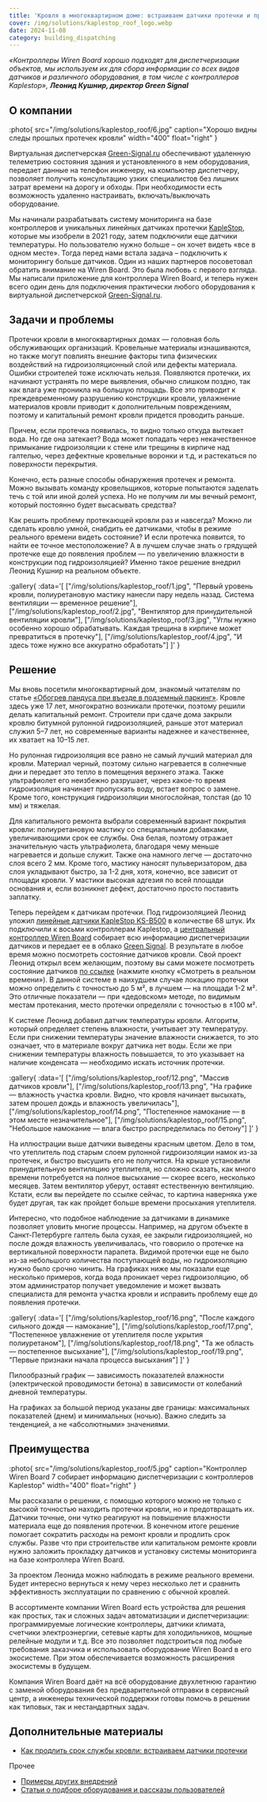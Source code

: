 ```yaml
---
title: 'Кровля в многоквартирном доме: встраиваем датчики протечки и продлеваем срок службы'
cover: /img/solutions/kaplestop_roof_logo.webp
date: 2024-11-08
category: building_dispatching
---
```


_«Контроллеры Wiren Board хорошо подходят для диспетчеризации объектов, мы используем их для сбора информации со всех видов датчиков и различного оборудования, в том числе с контроллеров Kaplestop», **Леонид Кушнир, директор Green Signal**_

## О компании

:photo{
    src="/img/solutions/kaplestop_roof/6.jpg"
    caption="Хорошо видны следы прошлых протечек кровли"
    width="400"
    float="right"
}

Виртуальная диспетчерская [Green-Signal.ru](https://green-signal.ru/) обеспечивают удаленную телеметрию состояния здания и установленного в нем оборудования, передает данные на телефон инженеру, на компьютер диспетчеру, позволяет получить консультацию узких специалистов без лишних затрат времени на дорогу и обходы. При необходимости есть возможность удаленно настраивать, включать/выключать оборудование.

Мы начинали разрабатывать систему мониторинга на базе контроллеров и уникальных линейных датчиках протечки [KapleStop](https://www.kaplestop.pro/), которые мы изобрели в 2021 году, затем подключили еще датчики температуры. Но пользователю нужно больше – он хочет видеть «все в одном месте». Тогда перед нами встала задача – подключить к мониторингу больше датчиков. Один из наших партнеров посоветовал обратить внимание на Wiren Board. Это была любовь с первого взгляда. Мы написали приложение для контроллера Wiren Board, и теперь нужен всего один день для подключения практически любого оборудования к виртуальной диспетчерской [Green-Signal.ru](https://green-signal.ru/).

## Задачи и проблемы

Протечки кровли в многоквартирных домах — головная боль обслуживающих организаций. Кровельные материалы изнашиваются, но также могут повлиять внешние факторы типа физических воздействий на гидроизоляционный слой или дефекты материала. Ошибки строителей тоже исключать нельзя. Появляются протечки, их начинают устранять по мере выявления, обычно слишком поздно, так как влага уже проникла на большую площадь. Все это приводит к преждевременному разрушению конструкции кровли, увлажнение материалов кровли приводит к дополнительным повреждениям, поэтому и капитальный ремонт кровли придется проводить раньше.

Причем, если протечка появилась, то видно только откуда вытекает вода. Но где она затекает? Вода может попадать через некачественное примыкание гидроизоляции к стене или трещины в кирпиче над галтелью, через дефектные кровельные воронки и т.д, и растекаться по поверхности перекрытия.

Конечно, есть разные способы обнаружения протечек и ремонта. Можно вызывать команду кровельщиков, которые попытаются заделать течь с той или иной долей успеха. Но не получим ли мы вечный ремонт, который постоянно будет высасывать средства?

Как решить проблему протекающей кровли раз и навсегда? Можно ли сделать кровлю умной, снабдить ее датчиками, чтобы в режиме реального времени видеть состояние? И если протечка появится, то найти ее точное местоположение? А в лучшем случае знать о грядущей протечке еще до появления проблем — по увеличению влажности в конструкции под гидроизоляцией? Именно такое решение внедрил Леонид Кушнир на реальном объекте.

:gallery{
    :data='[
        ["/img/solutions/kaplestop_roof/1.jpg", "Первый уровень кровли, полиуретановую мастику нанесли пару недель назад. Система вентиляции — временное решение"],
        ["/img/solutions/kaplestop_roof/2.jpg", "Вентилятор для принудительной вентиляции кровли"],
        ["/img/solutions/kaplestop_roof/3.jpg", "Углы нужно особенно хорошо обрабатывать. Каждая трещина в кирпиче может превратиться в протечку"],
        ["/img/solutions/kaplestop_roof/4.jpg", "И здесь тоже нужно все аккуратно обработать"]
    ]'
}

## Решение

Мы вновь посетили многоквартирный дом, знакомый читателям по статье [«Обогрев пандуса при въезде в подземный паркинг»](https://wirenboard.com/ru/pages/green-signal-ramp/). Кровле здесь уже 17 лет, многократно возникали протечки, поэтому решили делать капитальный ремонт. Строители при сдаче дома закрыли кровлю битумной рулонной гидроизоляцией, раньше этот материал служил 5–7 лет, но современные варианты надежнее и качественнее, их хватает на 10–15 лет.

Но рулонная гидроизоляция все равно не самый лучший материал для кровли. Материал черный, поэтому сильно нагревается в солнечные дни и передает это тепло в помещения верхнего этажа. Также ультрафиолет его неизбежно разрушает, через какое-то время гидроизоляция начинает пропускать воду, встает вопрос о замене. Кроме того, конструкция гидроизоляции многослойная, толстая (до 10 мм) и тяжелая.

Для капитального ремонта выбрали современный вариант покрытия кровли: полиуретановую мастику со специальными добавками, увеличивающими срок ее службы. Она белая, поэтому отражает значительную часть ультрафиолета, благодаря чему меньше нагревается и дольше служит. Также она намного легче — достаточно слоя всего 2 мм. Кроме того, мастику наносят пульверизатором, два слоя укладывают быстро, за 1-2 дня, хотя, конечно, все зависит от площади кровли. У мастики высокая адгезия по всей площади основания и, если возникнет дефект, достаточно просто поставить заплатку.

Теперь перейдем к датчикам протечки. Под гидроизоляцией Леонид уложил [линейные датчики KapleStop KS-B500](https://kaplestop.pro/roof) в количестве 68 штук. Их подключили к восьми контроллерам Kaplestop, а [центральный контроллер Wiren Board](https://wirenboard.com/ru/catalog/kontrollery/) собирает всю информацию диспетчеризации датчиков и передает ее в облако [Green Signal](https://green-signal.ru/). В результате в любое время можно посмотреть состояние датчиков кровли. Свой проект Леонид открыл всем желающим, поэтому вы сами можете посмотреть состояние датчиков [по ссылке](https://kaplestop.pro/roof#popup:embedcode) (нажмите кнопку «Смотреть в реальном времени»). В данной системе в наихудшем случае локацию протечки можно определить с точностью до 5 м², в лучшем — на площади 1-2 м². Это отличные показатели — при «дедовском» методе, по видимым местам протекания, место протечки определяли с точностью в ±100 м².

К системе Леонид добавил датчик температуры кровли. Алгоритм, который определяет степень влажности, учитывает эту температуру. Если при снижении температуры значение влажности снижается, то это означает, что в материале вокруг датчика нет воды. Если же при снижении температуры влажность повышается, то это указывает на наличие конденсата — необходимо искать источник протечки.

:gallery{
    :data='[
        ["/img/solutions/kaplestop_roof/12.png", "Массив датчиков кровли"],
        ["/img/solutions/kaplestop_roof/13.png", "На графике — влажность участка кровли. Видно, что кровля начинает высыхать, затем прошел дождь и влажность увеличилась"],
        ["/img/solutions/kaplestop_roof/14.png", "Постепенное намокание — в этом месте незначительное"],
        ["/img/solutions/kaplestop_roof/15.png", "Небольшое намокание — влага быстро распределилась по бетону"]
    ]'
}

На иллюстрации выше датчики выведены красным цветом. Дело в том, что утеплитель под старым слоем рулонной гидроизоляции намок из\-за протечек, и быстро высушить его не получится. На крыше установили принудительную вентиляцию утеплителя, но сложно сказать, как много времени потребуется на полное высыхание — скорее всего, несколько месяцев. Затем вентилятор уберут, оставят естественную вентиляцию. Кстати, если вы перейдете по ссылке сейчас, то картина наверняка уже будет другая, так как пройдет больше времени просыхания утеплителя.

Интересно, что подобное наблюдение за датчиками в динамике позволяет уловить многие процессы. Например, на другом объекте в Санкт-Петербурге галтель была сухая, ее закрыли гидроизоляцией, но после дождя влажность увеличивалась, что говорило о протечке на вертикальной поверхности парапета. Видимой протечки еще не было из\-за небольшого количества поступающей воды, но гидроизоляцию нужно было срочно чинить. На графиках ниже мы показали еще несколько примеров, когда вода проникает через гидроизоляцию, об этом администратор получает уведомление и может вызвать специалиста для ремонта участка кровли и исправить проблему еще до появления протечки.

:gallery{
    :data='[
        ["/img/solutions/kaplestop_roof/16.png", "После каждого сильного дождя — намокание"],
        ["/img/solutions/kaplestop_roof/17.png", "Постепенное увлажнение от утеплителя после укрытия полиуретаном"],
        ["/img/solutions/kaplestop_roof/18.png", "Та же область — постепенное высыхание"],
        ["/img/solutions/kaplestop_roof/19.png", "Первые признаки начала процесса высыхания"]
    ]'
}

Пилообразный график — зависимость показателей влажности (электрической проводимости бетона) в зависимости от колебаний дневной температуры.

На графиках за большой период указаны две границы: максимальных показателей (днем) и минимальных (ночью). Важно следить за тенденцией, а не «абсолютными» значениями.


## Преимущества

:photo{
    src="/img/solutions/kaplestop_roof/5.jpg"
    caption="Контроллер Wiren Board 7 собирает информацию диспетчеризации с контроллеров Kaplestop"
    width="400"
    float="right"
}

Мы рассказали о решении, с помощью которого можно не только с высокой точностью находить протечки кровли, но и предотвращать их. Датчики точные, они чутко реагируют на повышение влажности материала еще до появления протечки. В конечном итоге решение помогает сократить расходы на ремонт кровли и продлить срок службы. Разве что при строительстве или капитальном ремонте кровли нужно заложить прокладку датчиков и установку системы мониторинга на базе контроллера Wiren Board.

За проектом Леонида можно наблюдать в режиме реального времени. Будет интересно вернуться к нему через несколько лет и сравнить эффективность эксплуатации по сравнению с обычной кровлей.

В ассортименте компании Wiren Board есть устройства для решения как простых, так и сложных задач автоматизации и диспетчеризации: программируемые логические контроллеры, датчики климата, счетчики электроэнергии, сетевые карты для холодильников, мощные релейные модули и т.д. Все это позволяет подстроиться под любые требования заказчика и использовать оборудование Wiren Board в его экосистеме. При этом обеспечивается возможность расширения экосистемы в будущем.

Компания Wiren Board даёт на всё оборудование двухлетнюю гарантию с заменой оборудования без предварительной отправки в сервисный центр, а инженеры технической поддержки готовы помочь в решении как типовых, так и нестандартных задач.

## Дополнительные материалы

- [Как продлить срок службы кровли: встраиваем датчики протечки](https://habr.com/ru/companies/wirenboard/articles/855828/)

Прочее

- [Примеры других внедрений](../solutions/)
- [Статьи о подборе оборудования и рассказы пользователей](../articles)
